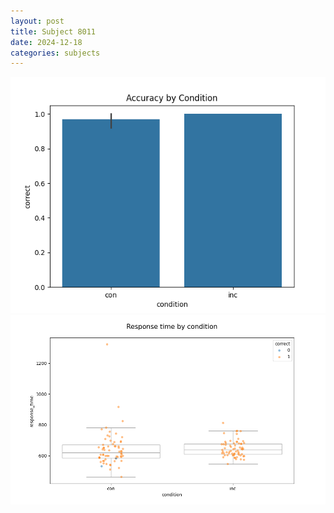 ```yaml
---
layout: post
title: Subject 8011
date: 2024-12-18
categories: subjects
---
```


![](data/8011/run-7/8011_NF_acc.png)
![](data/8011/run-7/8011_NF_rt.png)
